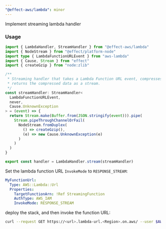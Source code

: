 ```yaml
---
"@effect-aws/lambda": minor
---
```


Implement streaming lambda handler

### Usage

```ts
import { LambdaHandler, StreamHandler } from "@effect-aws/lambda"
import { NodeStream } from "@effect/platform-node"
import type { LambdaFunctionURLEvent } from "aws-lambda"
import { Cause, Stream } from "effect"
import { createGzip } from "node:zlib"

/**
 * Streaming handler that takes a Lambda Function URL event, compresses it using gzip and
 * returns the compressed data as a stream.
 */
const streamHandler: StreamHandler<
  LambdaFunctionURLEvent,
  never,
  Cause.UnknownException
> = (event) => {
  return Stream.make(Buffer.from(JSON.stringify(event))).pipe(
    Stream.pipeThroughChannelOrFail(
      NodeStream.fromDuplex(
        () => createGzip(),
        (e) => new Cause.UnknownException(e)
      )
    )
  )
}

export const handler = LambdaHandler.stream(streamHandler)
```

Set the lambda function URL `InvokeMode` to `RESPONSE_STREAM`:

```yaml
MyFunctionUrl:
  Type: AWS::Lambda::Url
  Properties:
    TargetFunctionArn: !Ref StreamingFunction
    AuthType: AWS_IAM
    InvokeMode: RESPONSE_STREAM
```

deploy the stack, and then invoke the function URL:

```bash
curl --request GET https://<url>.lambda-url.<Region>.on.aws/ --user $AWS_ACCESS_KEY_ID:$AWS_SECRET_ACCESS_KEY --aws-sigv4 'aws:amz:<Region>:lambda' --output response.gz
```
